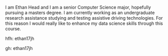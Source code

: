 I am Ethan Head and I am a senior Computer Science major, hopefully pursuing a masters degree. I am currently working as an undergraduate research assistance studying and testing assistive driving technologies. For this reason I would really like to enhance my data science skills through this course.

hfh: ethan17jh

gh: ethan17jh
